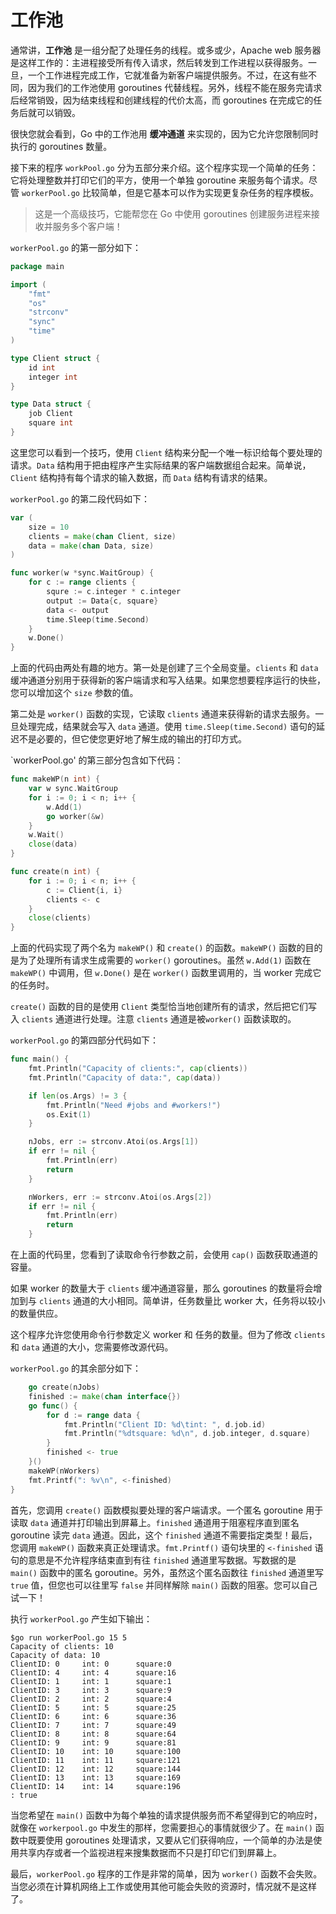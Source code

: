 # 工作池

通常讲，**工作池** 是一组分配了处理任务的线程。或多或少，Apache web 服务器是这样工作的：主进程接受所有传入请求，然后转发到工作进程以获得服务。一旦，一个工作进程完成工作，它就准备为新客户端提供服务。不过，在这有些不同，因为我们的工作池使用 goroutines 代替线程。另外，线程不能在服务完请求后经常销毁，因为结束线程和创建线程的代价太高，而 goroutines 在完成它的任务后就可以销毁。

很快您就会看到，Go 中的工作池用 **缓冲通道** 来实现的，因为它允许您限制同时执行的 goroutines 数量。

接下来的程序 `workPool.go` 分为五部分来介绍。这个程序实现一个简单的任务：它将处理整数并打印它们的平方，使用一个单独 goroutine 来服务每个请求。尽管 `workerPool.go` 比较简单，但是它基本可以作为实现更复杂任务的程序模板。

> 这是一个高级技巧，它能帮您在 Go 中使用 goroutines 创建服务进程来接收并服务多个客户端！

`workerPool.go` 的第一部分如下：

```go
package main

import (
    "fmt"
    "os"
    "strconv"
    "sync"
    "time"
)

type Client struct {
    id int
    integer int
}

type Data struct {
    job Client
    square int
}
```

这里您可以看到一个技巧，使用 `Client` 结构来分配一个唯一标识给每个要处理的请求。`Data` 结构用于把由程序产生实际结果的客户端数据组合起来。简单说，`Client` 结构持有每个请求的输入数据，而 `Data` 结构有请求的结果。

`workerPool.go` 的第二段代码如下：

```go
var (
    size = 10
    clients = make(chan Client, size)
    data = make(chan Data, size)
)

func worker(w *sync.WaitGroup) {
    for c := range clients {
        squre := c.integer * c.integer
        output := Data{c, square}
        data <- output
        time.Sleep(time.Second)
    }
    w.Done()
}
```

上面的代码由两处有趣的地方。第一处是创建了三个全局变量。`clients` 和 `data` 缓冲通道分别用于获得新的客户端请求和写入结果。如果您想要程序运行的快些，您可以增加这个 `size` 参数的值。

第二处是 `worker()` 函数的实现，它读取 `clients` 通道来获得新的请求去服务。一旦处理完成，结果就会写入 `data` 通道。使用 `time.Sleep(time.Second)` 语句的延迟不是必要的，但它使您更好地了解生成的输出的打印方式。

`workerPool.go' 的第三部分包含如下代码：

```go
func makeWP(n int) {
    var w sync.WaitGroup
    for i := 0; i < n; i++ {
        w.Add(1)
        go worker(&w)
    }
    w.Wait()
    close(data)
}

func create(n int) {
    for i := 0; i < n; i++ {
        c := Client{i, i}
        clients <- c
    }
    close(clients)
}
```

上面的代码实现了两个名为 `makeWP()` 和 `create()` 的函数。`makeWP()` 函数的目的是为了处理所有请求生成需要的 `worker()` goroutines。虽然 `w.Add(1)` 函数在 `makeWP()` 中调用，但 `w.Done()` 是在 `worker()` 函数里调用的，当 worker 完成它的任务时。

`create()` 函数的目的是使用 `Client` 类型恰当地创建所有的请求，然后把它们写入 `clients` 通道进行处理。注意 `clients` 通道是被`worker()` 函数读取的。

`workerPool.go` 的第四部分代码如下：

```go
func main() {
    fmt.Println("Capacity of clients:", cap(clients))
    fmt.Println("Capacity of data:", cap(data))

    if len(os.Args) != 3 {
        fmt.Println("Need #jobs and #workers!")
        os.Exit(1)
    }

    nJobs, err := strconv.Atoi(os.Args[1])
    if err != nil {
        fmt.Println(err)
        return
    }

    nWorkers, err := strconv.Atoi(os.Args[2])
    if err != nil {
        fmt.Println(err)
        return
    }
```

在上面的代码里，您看到了读取命令行参数之前，会使用 `cap()` 函数获取通道的容量。

如果 worker 的数量大于 `clients` 缓冲通道容量，那么 goroutines 的数量将会增加到与 `clients` 通道的大小相同。简单讲，任务数量比 worker 大，任务将以较小的数量供应。

这个程序允许您使用命令行参数定义 worker 和 任务的数量。但为了修改 `clients` 和 `data` 通道的大小，您需要修改源代码。

`workerPool.go` 的其余部分如下：

```go
    go create(nJobs)
    finished := make(chan interface{})
    go func() {
        for d := range data {
            fmt.Println("Client ID: %d\tint: ", d.job.id)
            fmt.Println("%dtsquare: %d\n", d.job.integer, d.square)
        }
        finished <- true
    }()
    makeWP(nWorkers)
    fmt.Printf(": %v\n", <-finished)
}
```

首先，您调用 `create()` 函数模拟要处理的客户端请求。一个匿名 goroutine 用于读取 `data` 通道并打印输出到屏幕上。`finished` 通道用于阻塞程序直到匿名 goroutine 读完 `data` 通道。因此，这个 `finished` 通道不需要指定类型！最后，您调用 `makeWP()` 函数来真正处理请求。`fmt.Printf()` 语句块里的 `<-finished` 语句的意思是不允许程序结束直到有往 `finished` 通道里写数据。写数据的是 `main()` 函数中的匿名 goroutine。另外，虽然这个匿名函数往 `finished` 通道里写 `true` 值，但您也可以往里写 `false` 并同样解除 `main()` 函数的阻塞。您可以自己试一下！

执行 `workerPool.go` 产生如下输出：

```shell
$go run workerPool.go 15 5
Capacity of clients: 10
Capacity of data: 10
ClientID: 0     int: 0      square:0
ClientID: 4     int: 4      square:16
ClientID: 1     int: 1      square:1
ClientID: 3     int: 3      square:9
ClientID: 2     int: 2      square:4
ClientID: 5     int: 5      square:25
ClientID: 6     int: 6      square:36
ClientID: 7     int: 7      square:49
ClientID: 8     int: 8      square:64
ClientID: 9     int: 9      square:81
ClientID: 10    int: 10     square:100
ClientID: 11    int: 11     square:121
ClientID: 12    int: 12     square:144
ClientID: 13    int: 13     square:169
ClientID: 14    int: 14     square:196
: true
```

当您希望在 `main()` 函数中为每个单独的请求提供服务而不希望得到它的响应时，就像在 `workerpool.go` 中发生的那样，您需要担心的事情就很少了。在 `main()` 函数中既要使用 goroutines 处理请求，又要从它们获得响应，一个简单的办法是使用共享内存或者一个监视进程来搜集数据而不只是打印它们到屏幕上。

最后，`workerPool.go` 程序的工作是非常的简单，因为 `worker()` 函数不会失败。当您必须在计算机网络上工作或使用其他可能会失败的资源时，情况就不是这样了。
